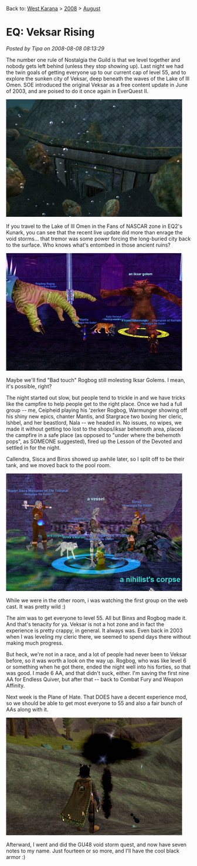 Back to: [West Karana](/posts/westkarana.md) > [2008](/posts/2008/westkarana.md) > [August](./westkarana.md)
# EQ: Veksar Rising

*Posted by Tipa on 2008-08-08 08:13:29*

The number one rule of Nostalgia the Guild is that we level together and nobody gets left behind (unless they stop showing up). Last night we had the twin goals of getting everyone up to our current cap of level 55, and to explore the sunken city of Veksar, deep beneath the waves of the Lake of Ill Omen. SOE introduced the original Veksar as a free content update in June of 2003, and are poised to do it once again in EverQuest II.

![](../../../uploads/2008/08/everquest2-2008-08-08-06-09-15-08.jpg "everquest2-2008-08-08-06-09-15-08")

If you travel to the Lake of Ill Omen in the Fans of NASCAR zone in EQ2's Kunark, you can see that the recent live update did more than enrage the void storms... that tremor was some power forcing the long-buried city back to the surface. Who knows what's entombed in those ancient ruins?

![](../../../uploads/2008/08/eq-20080807-203103.jpg "eq-20080807-203103")

Maybe we'll find "Bad touch" Rogbog still molesting Iksar Golems. I mean, it's possible, right?

The night started out slow, but people tend to trickle in and we have tricks like the campfire to help people get to the right place. Once we had a full group -- me, Ceipheid playing his 'zerker Rogbog, Warmunger showing off his shiny new epics, chanter Mantis, and Stargrace two boxing her cleric, Ishbel, and her beastlord, Nala -- we headed in. No issues, no wipes, we made it without getting too lost to the shops/iksar behemoth area, placed the campfire in a safe place (as opposed to "under where the behemoth pops", as SOMEONE suggested), fired up the Lesson of the Devoted and settled in for the night.

Callendra, Sisca and Binxs showed up awhile later, so I split off to be their tank, and we moved back to the pool room.

![](../../../uploads/2008/08/eqgame-2008-08-07-20-36-10-47.jpg "eqgame-2008-08-07-20-36-10-47")

While we were in the other room, i was watching the first group on the web cast. It was pretty wild :) 

The aim was to get everyone to level 55. All but Binxs and Rogbog made it. And that's tenacity for ya. Veksar is not a hot zone and in fact the experience is pretty crappy, in general. It always was. Even back in 2003 when I was leveling my cleric there, we seemed to spend days there without making much progress.

But heck, we're not in a race, and a lot of people had never been to Veksar before, so it was worth a look on the way up. Rogbog, who was like level 6 or something when he got there, ended the night well into his forties, so that was good. I made 6 AA, and that didn't suck, either. I'm saving the first nine AA for Endless Quiver, but after that -- back to Combat Fury and Weapon Affinity.

Next week is the Plane of Hate. That DOES have a decent experience mod, so we should be able to get most everyone to 55 and also a fair bunch of AAs along with it.

![](../../../uploads/2008/08/everquest2-2008-08-08-06-19-26-42.jpg "everquest2-2008-08-08-06-19-26-42")

Afterward, I went and did the GU48 void storm quest, and now have seven notes to my name. Just fourteen or so more, and I'll have the cool black armor :)

